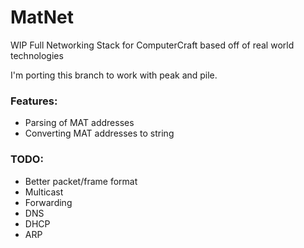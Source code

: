 # MatNet
WIP Full Networking Stack for ComputerCraft based off of real world technologies

I'm porting this branch to work with peak and pile.

### Features:
- Parsing of MAT addresses
- Converting MAT addresses to string

### TODO:
- Better packet/frame format
- Multicast
- Forwarding
- DNS
- DHCP
- ARP